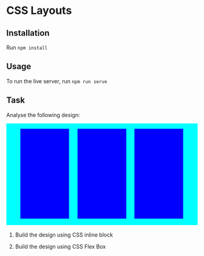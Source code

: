 # CSS Layouts

## Installation

Run `npm install`

## Usage

To run the live server, run `npm run serve`

## Task

Analyse the following design:

![Design](./design.png)

1. Build the design using CSS inline block

2. Build the design using CSS Flex Box